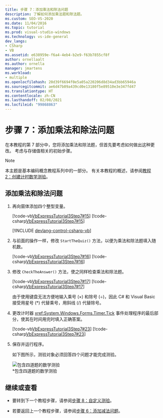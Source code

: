 ```yaml
---
title: 步骤 7：添加乘法和除法问题
description: 了解如何添加乘法题和除法题。
ms.custom: SEO-VS-2020
ms.date: 11/04/2016
ms.topic: tutorial
ms.prod: visual-studio-windows
ms.technology: vs-ide-general
dev_langs:
- CSharp
- VB
ms.assetid: e638959e-f6a4-4eb4-b2e9-f63b7855cf8f
author: ornellaalt
ms.author: ornella
manager: jmartens
ms.workload:
- multiple
ms.openlocfilehash: 20d39f6694f0e5a05a220206d8d34ad3bb65946a
ms.sourcegitcommit: ae6d47b09a439cd0e13180f5e89510e3e347fd47
ms.translationtype: HT
ms.contentlocale: zh-CN
ms.lasthandoff: 02/08/2021
ms.locfileid: "99868863"
---
```

# <a name="step-7-add-multiplication-and-division-problems"></a>步骤 7：添加乘法和除法问题

在本教程的第 7 部分中，您将添加乘法和除法题，但首先要考虑如何做出这种更改。 考虑与存储值相关的初始步骤。

> [!NOTE]
> 本主题是基本编码概念教程系列中的一部分。 有关本教程的概述，请参阅[教程 2：创建计时数学测验](../ide/tutorial-2-create-a-timed-math-quiz.md)。

## <a name="to-add-multiplication-and-division-problems"></a>添加乘法和除法问题

1. 再向窗体添加四个整型变量。

     [!code-vb[VbExpressTutorial3Step7#15](../ide/codesnippet/VisualBasic/step-7-add-multiplication-and-division-problems_1.vb)]
     [!code-csharp[VbExpressTutorial3Step7#15](../ide/codesnippet/CSharp/step-7-add-multiplication-and-division-problems_1.cs)]

     [!INCLUDE [devlang-control-csharp-vb](./includes/devlang-control-csharp-vb.md)]

2. 与前面的操作一样，修改 `StartTheQuiz()` 方法，以便为乘法和除法题填入随机数。

     [!code-vb[VbExpressTutorial3Step7#16](../ide/codesnippet/VisualBasic/step-7-add-multiplication-and-division-problems_2.vb)]
     [!code-csharp[VbExpressTutorial3Step7#16](../ide/codesnippet/CSharp/step-7-add-multiplication-and-division-problems_2.cs)]

3. 修改 `CheckTheAnswer()` 方法，使之同样检查乘法和除法题。

     [!code-vb[VbExpressTutorial3Step7#17](../ide/codesnippet/VisualBasic/step-7-add-multiplication-and-division-problems_3.vb)]
     [!code-csharp[VbExpressTutorial3Step7#17](../ide/codesnippet/CSharp/step-7-add-multiplication-and-division-problems_3.cs)]

     由于使用键盘无法方便地输入乘号 (×) 和除号 (÷)，因此 C# 和 Visual Basic 接受用星号 (*) 代替乘号，用斜线 (/) 代替除号。

4. 更改计时器 <xref:System.Windows.Forms.Timer.Tick> 事件处理程序的最后部分，使其在时间用完时填入正确答案。

     [!code-vb[VbExpressTutorial3Step7#23](../ide/codesnippet/VisualBasic/step-7-add-multiplication-and-division-problems_4.vb)]
     [!code-csharp[VbExpressTutorial3Step7#23](../ide/codesnippet/CSharp/step-7-add-multiplication-and-division-problems_4.cs)]

5. 保存并运行程序。

     如下图所示，测验对象必须回答四个问题才能完成测验。

     ![包含四道题的数学测验](../ide/media/express_finishedquiz.png)<br/>
*包含四道题的数学测验

## <a name="to-continue-or-review"></a>继续或查看

- 要转到下一个教程步骤，请参阅[步骤 8：自定义测验](../ide/step-8-customize-the-quiz.md)。

- 若要返回上一个教程步骤，请参阅[步骤 6：添加减法问题](../ide/step-6-add-a-subtraction-problem.md)。
